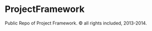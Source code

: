 ProjectFramework
================

Public Repo of Project Framework. © all rights included, 2013-2014.
